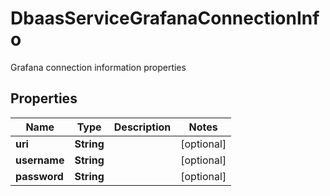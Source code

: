 

# DbaasServiceGrafanaConnectionInfo

Grafana connection information properties

## Properties

| Name | Type | Description | Notes |
|------------ | ------------- | ------------- | -------------|
|**uri** | **String** |  |  [optional] |
|**username** | **String** |  |  [optional] |
|**password** | **String** |  |  [optional] |



